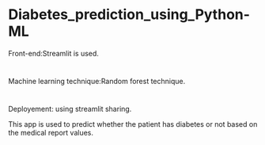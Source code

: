 # Diabetes_prediction_using_Python-ML
Front-end:Streamlit is used.
#
Machine learning technique:Random forest technique.
#
Deployement: using streamlit sharing.

This app is used to predict whether the patient has diabetes or not based on the medical report values.
